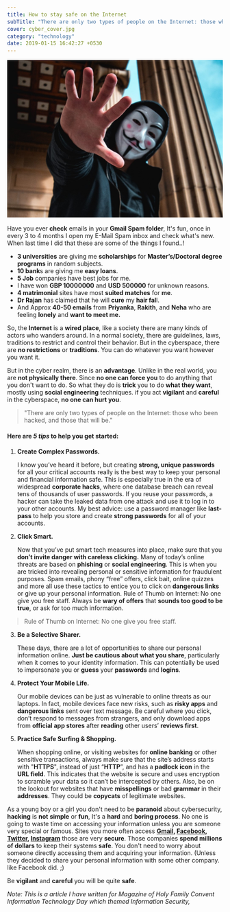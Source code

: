 ```yaml
---
title: How to stay safe on the Internet
subTitle: "There are only two types of people on the Internet: those whobeen hacked, and those that will be."
cover: cyber_cover.jpg
category: "technology"
date: 2019-01-15 16:42:27 +0530
---
```


![cyber security](./cyber_cover.jpg)

Have you ever **check** emails in your **Gmail Spam folder**, It's fun, once in every 3 to 4 months I open my E-Mail Spam inbox and check what's new. When last time I did that these are some of the things I found..!

- **3 universities** are giving me **scholarships** for **Master’s/Doctoral degree programs** in random subjects.
- **10 bank**s are giving me **easy loans**.
- **5 Job** companies have best jobs for me.
- I have won **GBP 10000000** and **USD 500000** for unknown reasons.
- **4 matrimonial** sites have most **suited** **matches** for **me**.
- **Dr Rajan** has claimed that he will **cure** my **hair fal**l.
- And Approx **40-50 emails** from **Priyanka**, **Rakith**, and **Neha** who are feeling **lonely** and **want to meet me.**

So, the **Internet** is a **wired** **place**, like a society there are many kinds of actors who wanders around. In a normal society, there are guidelines, laws, traditions to restrict and control their behavior. But in the cyberspace, there are **no restrictions** or **traditions**. You can do whatever you want however you want it.

But in the cyber realm, there is an **advantage**. Unlike in the real world, you are **not physically there**. Since **no one can force you** to do anything that you don't want to do. So what they do is **trick** you to do **what they want**, mostly using **social engineering** techniques. if you act **vigilant** and **careful** in the cyberspace, **no one can hurt you**.

> "There are only two types of people on the Internet: those who been hacked, and those that will be."



#### Here are *5 tips* to help you get started:

1. **Create Complex Passwords.**

     I know you’ve heard it before, but creating **strong, unique passwords** for all your critical accounts really is the best way to keep your personal and financial information safe. This is especially true in the era of widespread **corporate hacks**, where one database breach can reveal tens of thousands of user passwords. If you reuse your passwords, a hacker can take the leaked data from one attack and use it to log in to your other accounts. My best advice: use a password manager like **last-pass** to help you store and create **strong passwords** for all of your accounts.

2. **Click Smart.**

     Now that you’ve put smart tech measures into place, make sure that you **don’t invite danger with careless clicking.** Many of today’s online threats are based on **phishing** or **social engineering**. This is when you are tricked into revealing personal or sensitive information for fraudulent purposes. Spam emails, phony “free” offers, click bait, online quizzes and more all use these tactics to entice you to click on **dangerous links** or give up your personal information. Rule of Thumb on Internet: No one give you free staff. Always be **wary of offers** that **sounds too good to be true**, or ask for too much information.

> Rule of Thumb on Internet: No one give you free staff.
>

3. **Be a Selective Sharer.**

     These days, there are a lot of opportunities to share our personal information online. **Just be cautious about what you share**, particularly when it comes to your identity information. This can potentially be used to impersonate you or **guess** your **passwords** and **logins**.

4. **Protect Your Mobile Life.**

     Our mobile devices can be just as vulnerable to online threats as our laptops. In fact, mobile devices face new risks, such as **risky apps** and **dangerous links** sent over text message. Be careful where you click, don’t respond to messages from strangers, and only download apps from **official app stores** after **reading** other users’ **reviews first**.

5. **Practice Safe Surfing & Shopping.**

     When shopping online, or visiting websites for **online banking** or other sensitive transactions, always make sure that the site’s address starts with "**HTTPS**", instead of just “**HTTP**”, and has a **padlock icon** in the **URL field**. This indicates that the website is secure and uses encryption to scramble your data so it can’t be intercepted by others. Also, be on the lookout for websites that have **misspellings** or bad **grammar** in their **addresses**. They could be **copycats** of legitimate websites.


As a young boy or a girl you don't need to be **paranoid** about cybersecurity, **hacking** is **not** **simple** or **fun**, It's a **hard** and **boring process**. No one is going to waste time on accessing your information unless you are someone very special or famous. Sites you more often access **[Gmail](www.gmail.com), [Facebook](www.facebook.com), [Twitter](www.twitter.com), [Instagram](www.instagram.com)**  those are very **secure**. Those companies **spend millions of dollars** to keep their systems **safe**. You don't need to worry about someone directly accessing them and acquiring your information. (Unless they decided to share your personal information with some other company. like Facebook did. ;) 

 Be **vigilant** and **careful** you will be quite **safe**.



*Note: This is a article I have written for Magazine of Holy Family Convent Information Technology Day which themed Information Security,* 
